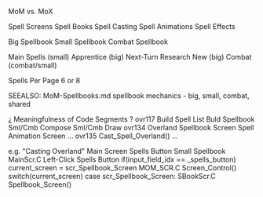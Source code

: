 
MoM vs. MoX

Spell Screens
Spell Books
Spell Casting
Spell Animations
Spell Effects

Big Spellbook
Small Spellbook
Combat Spellbook

Main Spells  (small)
Apprentice  (big)
Next-Turn Research New  (big)
Combat  (combat/small)

Spells Per Page
6 or 8

SEEALSO:  MoM-Spellbooks.md
    spellbook mechanics - big, small, combat, shared


¿ Meaningfulness of Code Segments ?
ovr117
    Build Spell List
    Buld Spellbook
    Sml/Cmb Compose
    Sml/Cmb Draw
ovr134
    Overland Spellbook Screen
    Spell Animation Screen
    ...
ovr135
    Cast_Spell_Overland()
    ...



e.g. "Casting Overland"
    Main Screen
    Spells Button
    Small Spellbook
MainScr.C
Left-Click Spells Button
if(input_field_idx == _spells_button)
current_screen = scr_Spellbook_Screen
MOM_SCR.C
Screen_Control()
switch(current_screen)
case scr_Spellbook_Screen:
SBookScr.C
Spellbook_Screen()

